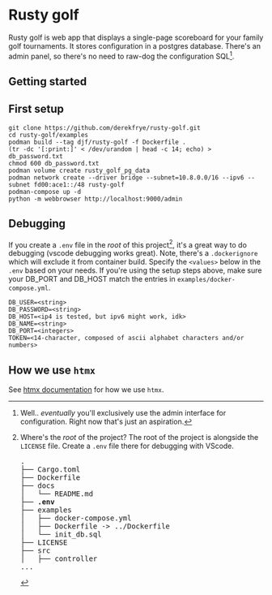 # Rusty golf

Rusty golf is web app that displays a single-page scoreboard for your family golf tournaments. It stores configuration in a postgres database. There's an admin panel, so there's no need to raw-dog the configuration SQL[^1].

## Getting started

## First setup
```shell
git clone https://github.com/derekfrye/rusty-golf.git
cd rusty-golf/examples
podman build --tag djf/rusty-golf -f Dockerfile .
(tr -dc '[:print:]' < /dev/urandom | head -c 14; echo) > db_password.txt
chmod 600 db_password.txt
podman volume create rusty_golf_pg_data
podman network create --driver bridge --subnet=10.8.0.0/16 --ipv6 --subnet fd00:ace1::/48 rusty-golf
podman-compose up -d
python -m webbrowser http://localhost:9000/admin
```

## Debugging
If you create a `.env` file in the *root* of this project[^2], it's a great way to do debugging (vscode debugging works great). Note, there's a `.dockerignore` which will exclude it from container build. Specify the `<values>` below in the `.env` based on your needs. If you're using the setup steps above, make sure your DB_PORT and DB_HOST match the entries in `examples/docker-compose.yml`.
```text
DB_USER=<string>
DB_PASSWORD=<string>
DB_HOST=<ip4 is tested, but ipv6 might work, idk>
DB_NAME=<string>
DB_PORT=<integers>
TOKEN=<14-character, composed of ascii alphabet characters and/or numbers>
```

## How we use `htmx`

See [htmx documentation](htmx.md) for how we use `htmx`.

[^1]: Well.. *eventually* you'll exclusively use the admin interface for configuration. Right now that's just an aspiration.

[^2]: Where's the *root* of the project? The root of the project is alongside the `LICENSE` file. Create a `.env` file there for debugging with VScode.
    <pre>
    .
    ├── Cargo.toml
    ├── Dockerfile
    ├── docs
    │   └── README.md
    <b>├── .env</b>
    ├── examples
    │   ├── docker-compose.yml
    │   ├── Dockerfile -> ../Dockerfile
    │   └── init_db.sql
    ├── LICENSE
    ├── src
    │   ├── controller
    ...
    </pre>